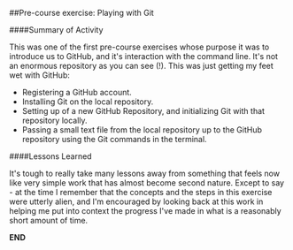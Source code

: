 ##Pre-course exercise: Playing with Git  

####Summary of Activity  
    
This was one of the first pre-course exercises whose purpose it was to introduce us to GitHub, and it's interaction with the command line. It's not an enormous repository as you can see (!). This was just getting my feet wet with GitHub:  
+ Registering a GitHub account.   
+ Installing Git on the local repository. 
+ Setting up of a new GitHub Repository, and initializing Git with that repository locally.   
+ Passing a small text file from the local repository up to the GitHub repository using the Git commands in the terminal. 
    
####Lessons Learned     
   
It's tough to really take many lessons away from something that feels now like very simple work that has almost become second nature. Except to say - at the time I remember that the concepts and the steps in this exercise were utterly alien, and I'm encouraged by looking back at this work in helping me put into context the progress I've made in what is a reasonably short amount of time.  

**END**

